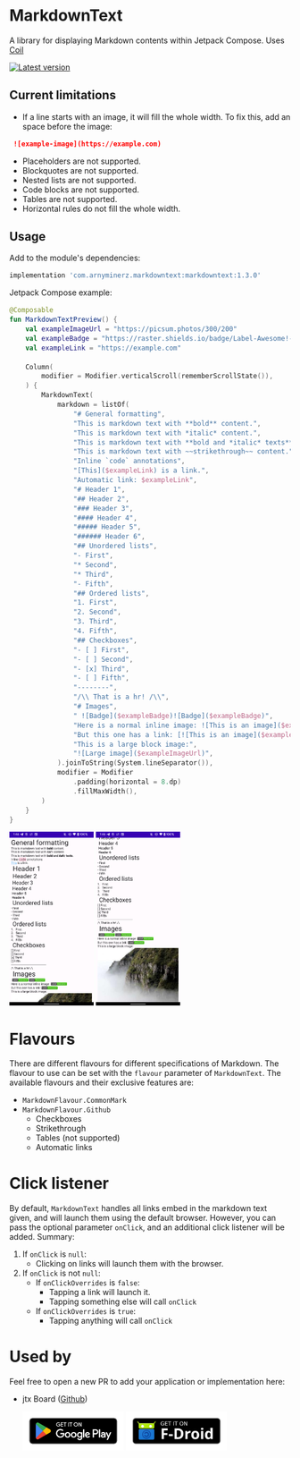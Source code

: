 # MarkdownText

A library for displaying Markdown contents within Jetpack Compose. Uses [Coil][coil-url]

[![Latest version][version-badge]][maven-central-search-url]

## Current limitations

* If a line starts with an image, it will fill the whole width. To fix this, add an space before the
  image:

```markdown
 ![example-image](https://example.com)
```

* Placeholders are not supported.
* Blockquotes are not supported.
* Nested lists are not supported.
* Code blocks are not supported.
* Tables are not supported.
* Horizontal rules do not fill the whole width.

## Usage

Add to the module's dependencies:

```groovy
implementation 'com.arnyminerz.markdowntext:markdowntext:1.3.0'
```

Jetpack Compose example:

```kotlin
@Composable
fun MarkdownTextPreview() {
    val exampleImageUrl = "https://picsum.photos/300/200"
    val exampleBadge = "https://raster.shields.io/badge/Label-Awesome!-success"
    val exampleLink = "https://example.com"

    Column(
        modifier = Modifier.verticalScroll(rememberScrollState()),
    ) {
        MarkdownText(
            markdown = listOf(
                "# General formatting",
                "This is markdown text with **bold** content.",
                "This is markdown text with *italic* content.",
                "This is markdown text with **bold and *italic* texts**.",
                "This is markdown text with ~~strikethrough~~ content.",
                "Inline `code` annotations",
                "[This]($exampleLink) is a link.",
                "Automatic link: $exampleLink",
                "# Header 1",
                "## Header 2",
                "### Header 3",
                "#### Header 4",
                "##### Header 5",
                "###### Header 6",
                "## Unordered lists",
                "- First",
                "* Second",
                "* Third",
                "- Fifth",
                "## Ordered lists",
                "1. First",
                "2. Second",
                "3. Third",
                "4. Fifth",
                "## Checkboxes",
                "- [ ] First",
                "- [ ] Second",
                "- [x] Third",
                "- [ ] Fifth",
                "--------",
                "/\\ That is a hr! /\\",
                "# Images",
                " ![Badge]($exampleBadge)![Badge]($exampleBadge)",
                "Here is a normal inline image: ![This is an image]($exampleBadge)",
                "But this one has a link: [![This is an image]($exampleBadge)]($exampleLink)",
                "This is a large block image:",
                "![Large image]($exampleImageUrl)",
            ).joinToString(System.lineSeparator()),
            modifier = Modifier
                .padding(horizontal = 8.dp)
                .fillMaxWidth(),
        )
    }
}
```

<div width="100%">
  <img width="30%" src="/docs/screenshot1.png" alt="Sample Screenshot 1" />
  <img width="30%" src="/docs/screenshot2.png" alt="Sample Screenshot 2" />
</div>

# Flavours

There are different flavours for different specifications of Markdown. The flavour to use can be set
with the `flavour` parameter of `MarkdownText`. The available flavours and their exclusive features
are:

* `MarkdownFlavour.CommonMark`
* `MarkdownFlavour.Github`
    * Checkboxes
    * Strikethrough
    * Tables (not supported)
    * Automatic links

# Click listener

By default, `MarkdownText` handles all links embed in the markdown text given, and will launch them
using the default browser. However, you can pass the optional parameter `onClick`, and an additional
click listener will be added. Summary:

1. If `onClick` is `null`:
    * Clicking on links will launch them with the browser.
2. If `onClick` is not `null`:
    * If `onClickOverrides` is `false`:
        * Tapping a link will launch it.
        * Tapping something else will call `onClick`
    * If `onClickOverrides` is `true`:
        * Tapping anything will call `onClick`

# Used by

Feel free to open a new PR to add your application or implementation here:

* jtx Board ([Github](https://github.com/TechbeeAT/jtxBoard/))

  [<img alt="Download the app from Google Play Store" height="70px" src="/docs/google-play-badge.png" title="Google Play Badge"/>](https://play.google.com/store/apps/details?id=at.techbee.jtx)
  [<img alt="Download the app from F-Droid" height="70px" src="/docs/fdroid-badge.svg" title="F-Droid Badge"/>](https://f-droid.org/de/packages/at.techbee.jtx/)

[coil-url]: https://coil-kt.github.io/coil

[example-image1]: /docs/screenshot1.png

[example-image2]: /docs/screenshot2.png

[version-badge]: https://img.shields.io/maven-central/v/com.arnyminerz.markdowntext/markdowntext?style=for-the-badge

[maven-central-search-url]: https://search.maven.org/search?q=a:markdowntext

[google-play-badge]: /docs/google-play-badge.png
